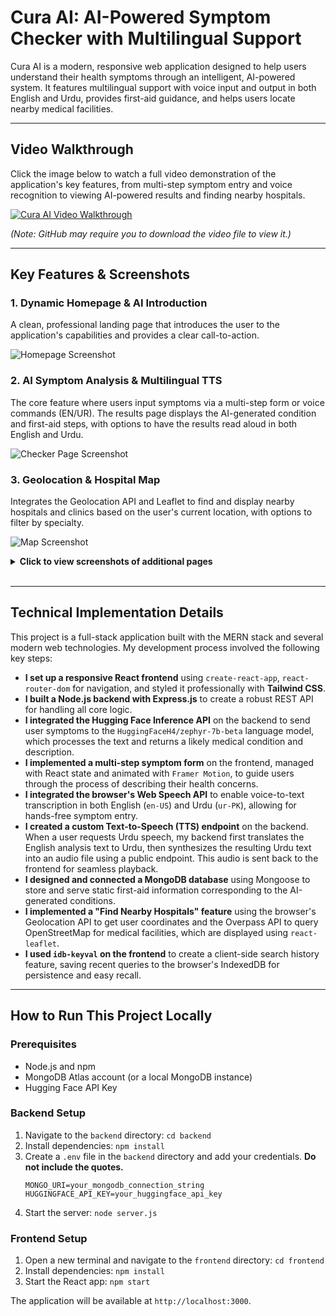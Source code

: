 # Cura AI: AI-Powered Symptom Checker with Multilingual Support

Cura AI is a modern, responsive web application designed to help users understand their health symptoms through an intelligent, AI-powered system. It features multilingual support with voice input and output in both English and Urdu, provides first-aid guidance, and helps users locate nearby medical facilities.

---

## Video Walkthrough

Click the image below to watch a full video demonstration of the application's key features, from multi-step symptom entry and voice recognition to viewing AI-powered results and finding nearby hospitals.

[![Cura AI Video Walkthrough](./frontend/projectshowcase/checkerpage.png)](./frontend/projectshowcase/project-demo.mp4)

*(Note: GitHub may require you to download the video file to view it.)*

---

## Key Features & Screenshots

### 1. Dynamic Homepage & AI Introduction
A clean, professional landing page that introduces the user to the application's capabilities and provides a clear call-to-action.

![Homepage Screenshot](./frontend/projectshowcase/homepage.png)

### 2. AI Symptom Analysis & Multilingual TTS
The core feature where users input symptoms via a multi-step form or voice commands (EN/UR). The results page displays the AI-generated condition and first-aid steps, with options to have the results read aloud in both English and Urdu.

![Checker Page Screenshot](./frontend/projectshowcase/checkerpage.png)

### 3. Geolocation & Hospital Map
Integrates the Geolocation API and Leaflet to find and display nearby hospitals and clinics based on the user's current location, with options to filter by specialty.

![Map Screenshot](./frontend/projectshowcase/mappage.png)

<details>
<summary><strong>Click to view screenshots of additional pages</strong></summary>
<br>
  
**About Page**
![Screenshot of the About Page](./frontend/projectshowcase/about.png)

**Blog Page**
![Screenshot of the Blog Page](./frontend/projectshowcase/blog.png)

**Developer Page**
![Screenshot of the Developer Page](./frontend/projectshowcase/developer.png)

**Contact Page**
![Screenshot of the Contact Page](./frontend/projectshowcase/contact.png)

</details>

<br>

---

## Technical Implementation Details

This project is a full-stack application built with the MERN stack and several modern web technologies. My development process involved the following key steps:

-   **I set up a responsive React frontend** using `create-react-app`, `react-router-dom` for navigation, and styled it professionally with **Tailwind CSS**.
-   **I built a Node.js backend with Express.js** to create a robust REST API for handling all core logic.
-   **I integrated the Hugging Face Inference API** on the backend to send user symptoms to the `HuggingFaceH4/zephyr-7b-beta` language model, which processes the text and returns a likely medical condition and description.
-   **I implemented a multi-step symptom form** on the frontend, managed with React state and animated with `Framer Motion`, to guide users through the process of describing their health concerns.
-   **I integrated the browser's Web Speech API** to enable voice-to-text transcription in both English (`en-US`) and Urdu (`ur-PK`), allowing for hands-free symptom entry.
-   **I created a custom Text-to-Speech (TTS) endpoint** on the backend. When a user requests Urdu speech, my backend first translates the English analysis text to Urdu, then synthesizes the resulting Urdu text into an audio file using a public endpoint. This audio is sent back to the frontend for seamless playback.
-   **I designed and connected a MongoDB database** using Mongoose to store and serve static first-aid information corresponding to the AI-generated conditions.
-   **I implemented a "Find Nearby Hospitals" feature** using the browser's Geolocation API to get user coordinates and the Overpass API to query OpenStreetMap for medical facilities, which are displayed using `react-leaflet`.
-   **I used `idb-keyval` on the frontend** to create a client-side search history feature, saving recent queries to the browser's IndexedDB for persistence and easy recall.

---

## How to Run This Project Locally

### Prerequisites
- Node.js and npm
- MongoDB Atlas account (or a local MongoDB instance)
- Hugging Face API Key

### Backend Setup
1.  Navigate to the `backend` directory: `cd backend`
2.  Install dependencies: `npm install`
3.  Create a `.env` file in the `backend` directory and add your credentials. **Do not include the quotes.**
    ```
    MONGO_URI=your_mongodb_connection_string
    HUGGINGFACE_API_KEY=your_huggingface_api_key
    ```
4.  Start the server: `node server.js`

### Frontend Setup
1.  Open a new terminal and navigate to the `frontend` directory: `cd frontend`
2.  Install dependencies: `npm install`
3.  Start the React app: `npm start`

The application will be available at `http://localhost:3000`.